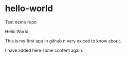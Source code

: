 # hello-world
Test demo repo

Hello World,

This is my first app in github n very exiced to know about.

I have added here some content again.

